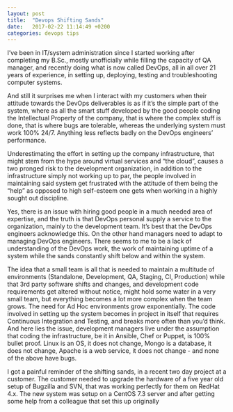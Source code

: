 ```yaml
---
layout: post
title:  "Devops Shifting Sands"
date:   2017-02-22 11:14:49 +0200
categories: devops tips 
---
```


I’ve been in IT/system administration since I started working after completing my B.Sc., mostly unofficially while filling the capacity of QA manager, and recently doing what is now called DevOps, all in all over 21 years of experience, in setting up, deploying, testing and troubleshooting computer systems. 

And still it surprises me when I interact with my customers when  their attitude towards the DevOps deliverables is as if it’s the simple part of the system, where as all the smart stuff developed by the good people coding the Intellectual Property of the company, that is where the complex stuff is done, that is where bugs are tolerable, whereas the underlying system must work 100% 24/7. Anything less reflects badly on the DevOps engineers’ performance.

Underestimating the effort in setting up the company infrastructure, that might stem from the hype around virtual services and “the cloud”, causes a two pronged risk to the development organization, in addition to the infrastructure simply not working up to par, the people involved in maintaining said system get frustrated with the attitude of them being the “help” as opposed to high self-esteem one gets when working in a highly sought out discipline.

Yes, there is an issue with hiring good people in a much needed area of expertise, and the truth is that DevOps personal supply a service to the organization, mainly to the development team. It’s best that the DevOps engineers acknowledge this. On the other hand managers need to adapt to managing DevOps engineers. There seems to me to be a lack of understanding of the DevOps work, the work of maintaining uptime of a system while the sands constantly shift below and within the system.

The idea that a small team is all that is needed to maintain a multitude of environments (Standalone, Development, QA, Staging, CI, Production) while that 3rd party software shifts and changes, and development code requirements get altered without notice, might hold some water in a very small team, but everything becomes a lot more complex when the team grows. The need for Ad Hoc environments grow exponentially. The code involved in setting up the system becomes in project in itself that requires Continuous Integration and Testing, and breaks more often than you’d think. And here lies the issue, development managers live under the assumption that coding the infrastructure, be it in Ansible, Chef or Puppet, is 100% bullet proof. Linux is an OS, it does not change, Mongo is a database, it does not change, Apache is a web service, it does not change - and none of the above have bugs.

I got a painful reminder of the shifting sands, in a recent two day project at a customer. The customer needed to upgrade the hardware of a five year old setup of Bugzilla and SVN, that was working perfectly for them on RedHat 4.x. The new system was setup on a CentOS 7.3 server and after getting some help from a colleague that set this up originally 

